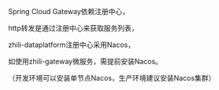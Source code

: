 Spring Cloud Gateway依赖注册中心，

http转发是通过注册中心来获取服务列表，

zhili-dataplatform注册中心采用Nacos，

如使用zhili-gateway微服务，需提前安装Nacos。

（开发环境可以安装单节点Nacos，生产环境建议安装Nacos集群）